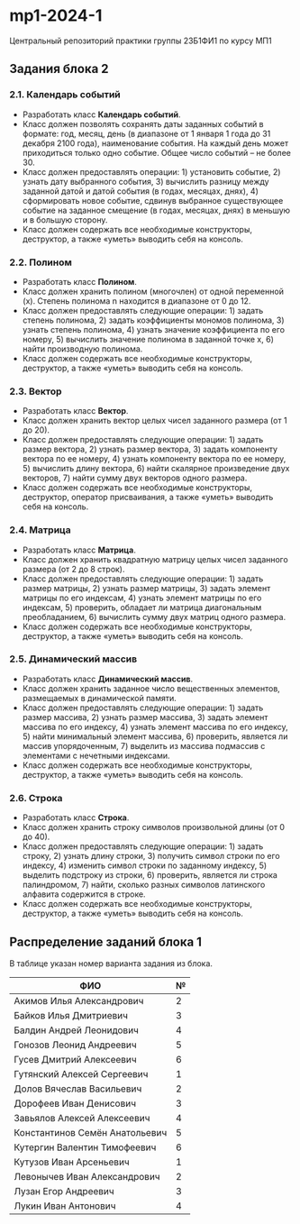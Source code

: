 # mp1-2024-1
Центральный репозиторий практики группы 23Б1ФИ1 по курсу МП1

## Задания блока 2

### 2.1. Календарь событий

* Разработать класс **Календарь событий**.
* Класс должен позволять сохранять даты заданных событий в формате: год, месяц, день (в диапазоне от 1 января 1 года до 31 декабря 2100 года), наименование события. На каждый день может приходиться только одно событие. Общее число событий – не более 30.
* Класс должен предоставлять операции: 1) установить событие, 2) узнать дату выбранного события, 3) вычислить разницу между заданной датой и датой события (в годах, месяцах, днях), 4) сформировать новое событие, сдвинув выбранное существующее событие на заданное смещение (в годах, месяцах, днях) в меньшую и в большую сторону.
* Класс должен содержать все необходимые конструкторы, деструктор, а также «уметь» выводить себя на консоль.

### 2.2. Полином

* Разработать класс **Полином**.
* Класс должен хранить полином (многочлен) от одной переменной (х). Степень полинома n находится в диапазоне от 0 до 12. 
* Класс должен предоставлять следующие операции: 1) задать степень полинома, 2) задать коэффициенты мономов полинома, 3) узнать степень полинома, 4) узнать значение коэффициента по его номеру, 5) вычислить значение полинома в заданной точке х, 6) найти производную полинома.
* Класс должен содержать все необходимые конструкторы, деструктор, а также «уметь» выводить себя на консоль.

### 2.3. Вектор

* Разработать класс **Вектор**.
* Класс должен хранить вектор целых чисел заданного размера (от 1 до 20).
* Класс должен предоставлять следующие операции: 1) задать размер вектора, 2) узнать размер вектора, 3) задать компоненту вектора по ее номеру, 4) узнать компоненту вектора по ее номеру, 5) вычислить длину вектора, 6) найти скалярное произведение двух векторов, 7) найти сумму двух векторов одного размера.
* Класс должен содержать все необходимые конструкторы, деструктор, оператор присваивания, а также «уметь» выводить себя на консоль.

### 2.4. Матрица

* Разработать класс **Матрица**.
* Класс должен хранить квадратную матрицу целых чисел заданного размера (от 2 до 8 строк).
* Класс должен предоставлять следующие операции: 1) задать размер матрицы, 2) узнать размер матрицы, 3) задать элемент матрицы по его индексам, 4) узнать элемент матрицы по его индексам, 5) проверить, обладает ли матрица диагональным преобладанием, 6) вычислить сумму двух матриц одного размера.
* Класс должен содержать все необходимые конструкторы, деструктор, а также «уметь» выводить себя на консоль.

### 2.5. Динамический массив

* Разработать класс **Динамический массив**.
* Класс должен хранить заданное число вещественных элементов, размещаемых в динамической памяти.
* Класс должен предоставлять следующие операции: 1) задать размер массива, 2) узнать размер массива, 3) задать элемент массива по его индексу, 4) узнать элемент массива по его индексу, 5) найти минимальный элемент массива, 6) проверить, является ли массив упорядоченным, 7) выделить из массива подмассив с элементами с нечетными индексами.
* Класс должен содержать все необходимые конструкторы, деструктор, а также «уметь» выводить себя на консоль.

### 2.6. Строка

* Разработать класс **Строка**.
* Класс должен хранить строку символов произвольной длины (от 0 до 40).
* Класс должен предоставлять следующие операции: 1) задать строку, 2) узнать длину строки, 3) получить символ строки по его индексу, 4) изменить символ строки по заданному индексу, 5) выделить подстроку из строки, 6) проверить, является ли строка палиндромом, 7) найти, сколько разных символов латинского алфавита содержится в строке.
* Класс должен содержать все необходимые конструкторы, деструктор, а также «уметь» выводить себя на консоль.

## Распределение заданий блока 1

В таблице указан номер варианта задания из блока.

| ФИО                           |№|
| ----------------------------- |-|
|Акимов Илья Александрович      |2|
|Байков Илья Дмитриевич         |3|
|Балдин Андрей Леонидович       |4|
|Гонозов Леонид Андреевич       |5|
|Гусев Дмитрий Алексеевич       |6|
|Гутянский Алексей Сергеевич    |1|
|Долов Вячеслав Васильевич      |2|
|Дорофеев Иван Денисович        |3|
|Завьялов Алексей Алексеевич    |4|
|Константинов Семён Анатольевич |5|
|Кутергин Валентин Тимофеевич   |6|
|Кутузов Иван Арсеньевич        |1|
|Левонычев Иван Александрович   |2|
|Лузан Егор Андреевич           |3|
|Лукин Иван Антонович           |4|
